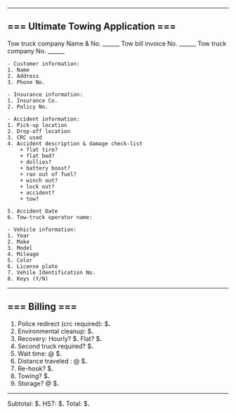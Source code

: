 -------------------------------------
===  Ultimate Towing Application  ===
-------------------------------------
Tow truck company Name & No.   ______
Tow bill invoice No. 	       ______
Tow truck company No.	       ______

    - Customer information:
	1. Name
	2. Address
	3. Phone No.
    
    - Insurance information:
	1. Insurance Co.
	2. Policy No.
    
    - Accident information:
	1. Pick-up location
	2. Drop-off location
	3. CRC used
	4. Accident description & damage check-list
	    + flat tire?
	    + flat bed?
	    + dollies?
	    + battery boost?
	    + ran out of fuel?
	    + winch out?
	    + lock out?
	    + accident?
	    + tow?

	5. Accident Date
	6. Tow-truck operator name:

    - Vehicle information:
	1. Year
	2. Make
	3. Model
	4. Mileage
	5. Color
	6. License plate
	7. Vehile Identification No.
	8. Keys (Y/N)

-----------------
===  Billing  ===
-----------------

1. Police redirect (crc required):    $__.__
2. Environmental cleanup:             $__.__
3. Recovery:
    Hourly? 		              $__.__
    Flat? 			      $__.__
4. Second truck required?             $__.__
5. Wait time: <hours> 		    @ $__.__
5. Distance traveled : <kilometers> @ $__.__
6. Re-hook? 			      $__.__ 
7. Towing? 			      $__.__
8. Storage? 		     <days> @ $__.__
--------------------------------------------
Subtotal:			      $__.__
HST:				      $__.__
Total:				      $__.__				
